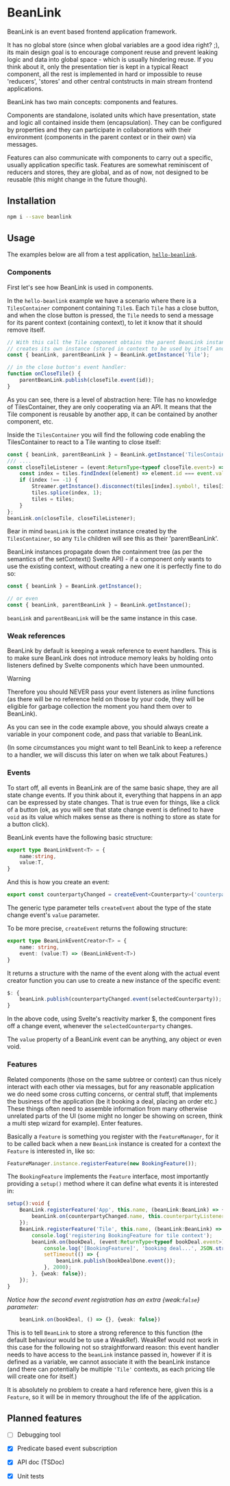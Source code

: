 # BeanLink

BeanLink is an event based frontend application framework.

It has no global store (since when global variables are a good idea right? ;), its main design goal is to encourage component reuse and prevent leaking logic and data into global space - which is usually hindering reuse. If you think about it, only the presentation tier is kept in a typical React component, all the rest is implemented in hard or impossible to reuse 'reducers', 'stores' and other central contstructs in main stream frontend applications.

BeanLink has two main concepts: components and features. 

Components are standalone, isolated units which have presentation, state and logic all contained inside them (encapsulation). They can be configured by properties and they can participate in collaborations with their environment (components in the parent context or in their own) via messages. 

Features can also communicate with components to carry out a specific, usually application specific task. Features are somewhat reminiscent of reducers and stores, they are global, and as of now, not designed to be reusable (this might change in the future though).

## Installation
```bash
npm i --save beanlink
```

## Usage
The examples below are all from a test application, [`hello-beanlink`](https://github.com/jarecsni/hello-beanlink).

### Components
First let's see how BeanLink is used in components.

In the `hello-beanlink` example we have a scenario where there is a `TilesContainer` component containing `Tile`s. Each `Tile` has a close button, and when the close button is pressed, the `Tile` needs to send a message for its parent context (containing context), to let it know that it should remove itself. 

```ts
// With this call the Tile component obtains the parent BeanLink instance and also
// creates its own instance (stored in context to be used by itself and its children)
const { beanLink, parentBeanLink } = BeanLink.getInstance('Tile');

// in the close button's event handler:
function onCloseTile() {
    parentBeanLink.publish(closeTile.event(id));
}
```

As you can see, there is a level of abstraction here: Tile has no knowledge of TilesContainer, they are only cooperating via an API. It means that the Tile component is reusable by another app, it can be contained by another component, etc.

Inside the `TilesContainer` you will find the following code enabling the TilesContainer to react to a Tile wanting to close itself:

```ts
const { beanLink, parentBeanLink } = BeanLink.getInstance('TilesContainer');
/// ....
const closeTileListener = (event:ReturnType<typeof closeTile.event>) => {
    const index = tiles.findIndex((element) => element.id === event.value);
    if (index !== -1) {
        Streamer.getInstance().disconnect(tiles[index].symbol!, tiles[index].streamHandler!);
        tiles.splice(index, 1);
        tiles = tiles;
    }
};
beanLink.on(closeTile, closeTileListener);
```
Bear in mind `beanLink` is the context instance created by the `TilesContainer`, so any `Tile` children will see this as their 'parentBeanLink'.

BeanLink instances propagate down the containment tree (as per the semantics of the setContext() Svelte API) - if a component only wants to use the existing context, without creating a new one it is perfectly fine to do so:

```ts
const { beanLink } = BeanLink.getInstance(); 

// or even
const { beanLink, parentBeanLink } = BeanLink.getInstance();
```
`beanLink` and `parentBeanLink` will be the same instance in this case.

### Weak references
BeanLink by default is keeping a weak reference to event handlers. This is to make sure BeanLink does not introduce memory leaks by holding onto listeners defined by Svelte components which have been unmounted. 

> [!WARNING]
> Therefore you should NEVER pass your event listeners as inline functions (as there will be no reference held on those by your code, they will be eligible for garbage collection the moment you hand them over to BeanLink).

As you can see in the code example above, you should always create a variable in your component code, and pass that variable to BeanLink. 

(In some circumstances you might want to tell BeanLink to keep a reference to a handler, we will discuss this later on when we talk about Features.)

### Events
To start off, all events in BeanLink are of the same basic shape, they are all state change events. If you think about it, everything that happens in an app can be expressed by state changes. That is true even for things, like a click of a button (ok, as you will see that state change event is defined to have `void` as its value which makes sense as there is nothing to store as state for a button click).


BeanLink events have the following basic structure:
```ts
export type BeanLinkEvent<T> = {
    name:string,
    value:T,
}
```

And this is how you create an event:
```ts
export const counterpartyChanged = createEvent<Counterparty>('counterparty');
```

The generic type parameter tells `createEvent` about the type of the state change event's `value` parameter.

To be more precise, `createEvent` returns the following structure:
```ts
export type BeanLinkEventCreator<T> = {
    name: string,
    event: (value:T) => (BeanLinkEvent<T>)
}
```

It returns a structure with the name of the event along with the actual event creator function you can use to create a new instance of the specific event:

```ts
$: {
    beanLink.publish(counterpartyChanged.event(selectedCounterparty));
}
```
In the above code, using Svelte's reactivity marker $, the component fires off a change event, whenever the `selectedCounterparty` changes.

The `value` property of a BeanLink event can be anything, any object or even void.

### Features
Related components (those on the same subtree or context) can thus nicely interact with each other via messages, but for any reasonable application we do need some cross cutting concerns, or central stuff, that implements the business of the application (be it booking a deal, placing an order etc.) These things often need to assemble information from many otherwise unrelated parts of the UI (some might no longer be showing on screen, think a multi step wizard for example). Enter features.

Basically a `Feature` is something you register with the `FeatureManager`, for it to be called back when a new `BeanLink` instance is created for a context the `Feature` is interested in, like so:
```ts
FeatureManager.instance.registerFeature(new BookingFeature());
```
The `BookingFeature` implements the `Feature` interface, most importantly providing a `setup()` method where it can define what events it is interested in:
```ts
setup():void {        
    BeanLink.registerFeature('App', this.name, (beanLink:BeanLink) => {
        beanLink.on(counterpartyChanged.name, this.counterpartyListener);
    });
    BeanLink.registerFeature('Tile', this.name, (beanLink:BeanLink) => {
        console.log('registering BookingFeature for tile context');
        beanLink.on(bookDeal, (event:ReturnType<typeof bookDeal.event>) => {
            console.log('[BookingFeature]', 'booking deal...', JSON.stringify(event.value));
            setTimeout(() => {
                beanLink.publish(bookDealDone.event());
            }, 2000);
        }, {weak: false});
    });
}
```
_Notice how the second event registration has an extra {weak:`false`} parameter:_
```ts
    beanLink.on(bookDeal, () => {}, {weak: false})
```
This is to tell `BeanLink` to store a strong reference to this function (the default behaviour would be to use a WeakRef). WeakRef would not work in this case for the following not so straightforward reason: this event handler needs to have access to the `beanLink` instance passed in, however if it is defined as a variable, we cannot associate it with the beanLink instance (and there can potentially be multiple `'Tile'` contexts, as each pricing tile will create one for itself.)

It is absolutely no problem to create a hard reference here, given this is a `Feature`, so it will be in memory throughout the life of the application.

## Planned features
- [ ] Debugging tool
- [x]  Predicate based event subscription
- [x] API doc (TSDoc)
- [x] Unit tests

